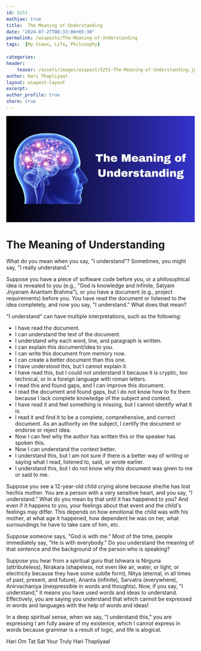 ```yaml
---        
id: 5251       
mathjax: true        
title:  The Meaning of Understanding          
date: "2024-07-27T08:33:00+05:30"        
permalink: /wiaposts/The-Meaning-of-Understanding        
tags:  [My Views, Life, Philosophy]         
        
categories:        
header:        
    teaser: /assets/images/wiapost/5251-The-Meaning-of-Understanding.jpg        
author: Hari Thapliyaal        
layout: wiapost-layout
excerpt:        
author_profile: true        
share: true        
---        
```


![The Meaning of Understanding](/assets/images/wiapost/5251-The-Meaning-of-Understanding.jpg)

# The Meaning of Understanding    

What do you mean when you say, "I understand"? Sometimes, you might say, "I really understand."

Suppose you have a piece of software code before you, or a philosophical idea is revealed to you (e.g., "God is knowledge and infinite, Satyam Jnyanam Anantam Brahma"), or you have a document (e.g., project requirements) before you. You have read the document or listened to the idea completely, and now you say, "I understand." What does that mean?

"I understand" can have multiple interpretations, such as the following:

- I have read the document.
- I can understand the text of the document.
- I understand why each word, line, and paragraph is written.
- I can explain this document/idea to you.
- I can write this document from memory now.
- I can create a better document than this one.
- I have understood this, but I cannot explain it.
- I have read this, but I could not understand it because it is cryptic, too technical, or in a foreign language with roman letters.
- I read this and found gaps, and I can improve this document.
- I read the document and found gaps, but I do not know how to fix them because I lack complete knowledge of the subject and context.
- I have read it and feel something is missing, but I cannot identify what it is.
- I read it and find it to be a complete, comprehensive, and correct document. As an authority on the subject, I certify the document or endorse or reject idea.
- Now I can feel why the author has written this or the speaker has spoken this.
- Now I can understand the context better.
- I understand this, but I am not sure if there is a better way of writing or saying what I read, listened to, said, or wrote earlier.
- I understand this, but I do not know why this document was given to me or said to me.

Suppose you see a 12-year-old child crying alone because she/he has lost her/his mother. You are a person with a very sensitive heart, and you say, "I understand." What do you mean by that until it has happened to you? And even if it happens to you, your feelings about that event and the child's feelings may differ. This depends on how emotional the child was with his mother, at what age it happened, how dependent he was on her, what surroundings he have to take care of him, etc.

Suppose someone says, "God is with me." Most of the time, people immediately say, "He is with everybody." Do you understand the meaning of that sentence and the background of the person who is speaking?

Suppose you hear from a spiritual guru that Ishwara is Nirguna (attributeless), Nirakara (shapeless, not even like air, water, or light, or electricity because they have some subtle form), Nitya (eternal, in all times of past, present, and future), Ananta (infinite), Sarvatra (everywhere), Anirvachaniya (inexpressible in words and thoughts). Now, if you say, "I understand," it means you have used words and ideas to understand. Effectively, you are saying you understand that which cannot be expressed in words and languages with the help of words and ideas!

In a deep spiritual sense, when we say, "I understand this," you are expressing I am fully aware of my existence, which I cannot express in words because grammar is a result of logic, and life is alogical.

Hari Om Tat Sat
Your Truly
Hari Thapliyaal 
